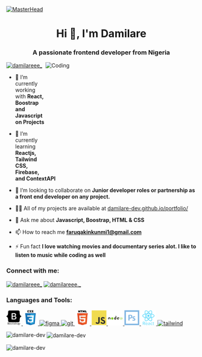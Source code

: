 [![MasterHead](https://mir-s3-cdn-cf.behance.net/project_modules/max_1200/be832922391491.58c25558f0fe7.gif)](damilare-dev.github.io/portfolio/)
<h1 align="center">Hi 👋, I'm Damilare</h1>
<h3 align="center">A passionate frontend developer from Nigeria</h3>
<img align="right" alt="Coding" width="400" height ="300" src="https://th.bing.com/th/id/R.54e37d8074ebcde1d96c77d7b2a7f310?rik=fX3JSCseIbYcKA&pid=ImgRaw&r=0">

<p align="left"> <a href="https://twitter.com/damilareee_" target="blank"><img src="https://img.shields.io/twitter/follow/damilareee_?logo=twitter&style=for-the-badge" alt="damilareee_" /></a> </p>

- 🔭 I’m currently working with **React, Boostrap and Javascript on Projects**

- 🌱 I’m currently learning **Reactjs, Tailwind CSS, Firebase, and ContextAPI**

- 👯 I’m looking to collaborate on **Junior developer roles or partnership as a front end developer on any project.**

- 👨‍💻 All of my projects are available at [damilare-dev.github.io/portfolio/](damilare-dev.github.io/portfolio/)

- 💬 Ask me about **Javascript, Boostrap, HTML & CSS**

- 📫 How to reach me **faruqakinkunmi1@gmail.com**

- ⚡ Fun fact **I love watching movies and documentary series alot. I like to listen to music while coding as well**

<h3 align="left">Connect with me:</h3>
<p align="left">
<a href="https://twitter.com/damilareee_" target="blank"><img align="center" src="https://raw.githubusercontent.com/rahuldkjain/github-profile-readme-generator/master/src/images/icons/Social/twitter.svg" alt="damilareee_" height="30" width="40" /></a>
<a href="https://instagram.com/damilareee._" target="blank"><img align="center" src="https://raw.githubusercontent.com/rahuldkjain/github-profile-readme-generator/master/src/images/icons/Social/instagram.svg" alt="damilareee._" height="30" width="40" /></a>
</p>

<h3 align="left">Languages and Tools:</h3>
<p align="left"> <a href="https://getbootstrap.com" target="_blank" rel="noreferrer"> <img src="https://raw.githubusercontent.com/devicons/devicon/master/icons/bootstrap/bootstrap-plain-wordmark.svg" alt="bootstrap" width="40" height="40"/> </a> <a href="https://www.w3schools.com/css/" target="_blank" rel="noreferrer"> <img src="https://raw.githubusercontent.com/devicons/devicon/master/icons/css3/css3-original-wordmark.svg" alt="css3" width="40" height="40"/> </a> <a href="https://www.figma.com/" target="_blank" rel="noreferrer"> <img src="https://www.vectorlogo.zone/logos/figma/figma-icon.svg" alt="figma" width="40" height="40"/> </a> <a href="https://git-scm.com/" target="_blank" rel="noreferrer"> <img src="https://www.vectorlogo.zone/logos/git-scm/git-scm-icon.svg" alt="git" width="40" height="40"/> </a> <a href="https://www.w3.org/html/" target="_blank" rel="noreferrer"> <img src="https://raw.githubusercontent.com/devicons/devicon/master/icons/html5/html5-original-wordmark.svg" alt="html5" width="40" height="40"/> </a> <a href="https://developer.mozilla.org/en-US/docs/Web/JavaScript" target="_blank" rel="noreferrer"> <img src="https://raw.githubusercontent.com/devicons/devicon/master/icons/javascript/javascript-original.svg" alt="javascript" width="40" height="40"/> </a> <a href="https://nodejs.org" target="_blank" rel="noreferrer"> <img src="https://raw.githubusercontent.com/devicons/devicon/master/icons/nodejs/nodejs-original-wordmark.svg" alt="nodejs" width="40" height="40"/> </a> <a href="https://www.photoshop.com/en" target="_blank" rel="noreferrer"> <img src="https://raw.githubusercontent.com/devicons/devicon/master/icons/photoshop/photoshop-line.svg" alt="photoshop" width="40" height="40"/> </a> <a href="https://reactjs.org/" target="_blank" rel="noreferrer"> <img src="https://raw.githubusercontent.com/devicons/devicon/master/icons/react/react-original-wordmark.svg" alt="react" width="40" height="40"/> </a> <a href="https://tailwindcss.com/" target="_blank" rel="noreferrer"> <img src="https://www.vectorlogo.zone/logos/tailwindcss/tailwindcss-icon.svg" alt="tailwind" width="40" height="40"/> </a> </p>

<p><img align="left" src="https://github-readme-stats.vercel.app/api/top-langs?username=damilare-dev&show_icons=true&locale=en&layout=compact" alt="damilare-dev" /></p>

<p>&nbsp;<img align="center" src="https://github-readme-stats.vercel.app/api?username=damilare-dev&show_icons=true&locale=en" alt="damilare-dev" /></p>

<p><img align="center" src="https://github-readme-streak-stats.herokuapp.com/?user=damilare-dev&" alt="damilare-dev" /></p>
